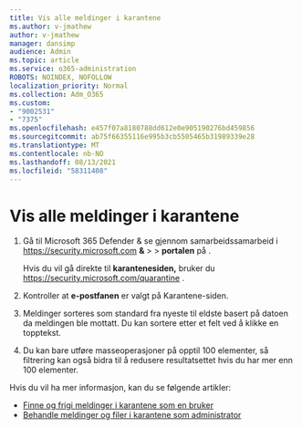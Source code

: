 ```yaml
---
title: Vis alle meldinger i karantene
ms.author: v-jmathew
author: v-jmathew
manager: dansimp
audience: Admin
ms.topic: article
ms.service: o365-administration
ROBOTS: NOINDEX, NOFOLLOW
localization_priority: Normal
ms.collection: Adm_O365
ms.custom:
- "9002531"
- "7375"
ms.openlocfilehash: e457f07a8180788dd612e0e905190276bd459856
ms.sourcegitcommit: ab75f66355116e995b3cb5505465b31989339e28
ms.translationtype: MT
ms.contentlocale: nb-NO
ms.lasthandoff: 08/13/2021
ms.locfileid: "58311408"
---
```

# <a name="view-all-quarantined-messages"></a>Vis alle meldinger i karantene

1. Gå til Microsoft 365 Defender & se gjennom samarbeidssamarbeid i <https://security.microsoft.com> **&** \>  \> **portalen** på .

   Hvis du vil gå direkte til **karantenesiden,** bruker du <https://security.microsoft.com/quarantine> .

2. Kontroller at **e-postfanen**  er valgt på Karantene-siden.
3. Meldinger sorteres som standard fra nyeste til eldste basert på datoen da meldingen ble mottatt. Du kan sortere etter et felt ved å klikke en topptekst.
4. Du kan bare utføre masseoperasjoner på opptil 100 elementer, så filtrering kan også bidra til å redusere resultatsettet hvis du har mer enn 100 elementer.

Hvis du vil ha mer informasjon, kan du se følgende artikler:

- [Finne og frigi meldinger i karantene som en bruker](https://docs.microsoft.com/microsoft-365/security/office-365-security/find-and-release-quarantined-messages-as-a-user)
- [Behandle meldinger og filer i karantene som administrator](https://docs.microsoft.com/microsoft-365/security/office-365-security/manage-quarantined-messages-and-files)
